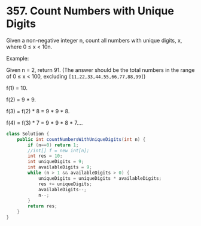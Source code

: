 # 357. Count Numbers with Unique Digits

Given a non-negative integer n, count all numbers with unique digits, x, where 0 ≤ x < 10n.

Example:

Given n = 2, return 91. (The answer should be the total numbers in the range of 0 ≤ x < 100, excluding `[11,22,33,44,55,66,77,88,99]`)

f(1) = 10. 

f(2) = 9 * 9. 

f(3) = f(2) * 8 = 9 * 9 * 8. 

f(4) = f(3) * 7 = 9 * 9 * 8 * 7....


```java
class Solution {
    public int countNumbersWithUniqueDigits(int n) {
        if (n==0) return 1;
        //int[] f = new int[n];
        int res = 10;
        int uniqueDigits = 9;
        int availableDigits = 9;
        while (n > 1 && availableDigits > 0) {
            uniqueDigits = uniqueDigits * availableDigits;
            res += uniqueDigits;
            availableDigits--;
            n--;
        }
        return res;
    }
}
```
